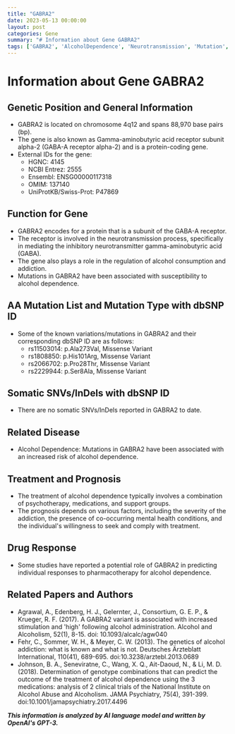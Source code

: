 ```yaml
---
title: "GABRA2"
date: 2023-05-13 00:00:00
layout: post
categories: Gene
summary: "# Information about Gene GABRA2"
tags: ['GABRA2', 'AlcoholDependence', 'Neurotransmission', 'Mutation', 'Pharmacotherapy', 'Treatment', 'Prognosis', 'GeneticInformation']
---
```


# Information about Gene GABRA2

## Genetic Position and General Information
- GABRA2 is located on chromosome 4q12 and spans 88,970 base pairs (bp).
- The gene is also known as Gamma-aminobutyric acid receptor subunit alpha-2 (GABA-A receptor alpha-2) and is a protein-coding gene.
- External IDs for the gene:
    - HGNC: 4145
    - NCBI Entrez: 2555
    - Ensembl: ENSG00000117318
    - OMIM: 137140
    - UniProtKB/Swiss-Prot: P47869

## Function for Gene
- GABRA2 encodes for a protein that is a subunit of the GABA-A receptor.
- The receptor is involved in the neurotransmission process, specifically in mediating the inhibitory neurotransmitter gamma-aminobutyric acid (GABA).
- The gene also plays a role in the regulation of alcohol consumption and addiction.
- Mutations in GABRA2 have been associated with susceptibility to alcohol dependence.

## AA Mutation List and Mutation Type with dbSNP ID
- Some of the known variations/mutations in GABRA2 and their corresponding dbSNP ID are as follows:
    - rs11503014: p.Ala273Val, Missense Variant
    - rs1808850: p.His101Arg, Missense Variant
    - rs2066702: p.Pro28Thr, Missense Variant
    - rs2229944: p.Ser8Ala, Missense Variant

## Somatic SNVs/InDels with dbSNP ID
- There are no somatic SNVs/InDels reported in GABRA2 to date.

## Related Disease
- Alcohol Dependence: Mutations in GABRA2 have been associated with an increased risk of alcohol dependence.

## Treatment and Prognosis
- The treatment of alcohol dependence typically involves a combination of psychotherapy, medications, and support groups.
- The prognosis depends on various factors, including the severity of the addiction, the presence of co-occurring mental health conditions, and the individual's willingness to seek and comply with treatment.

## Drug Response
- Some studies have reported a potential role of GABRA2 in predicting individual responses to pharmacotherapy for alcohol dependence.

## Related Papers and Authors
- Agrawal, A., Edenberg, H. J., Gelernter, J., Consortium, G. E. P., & Krueger, R. F. (2017). A GABRA2 variant is associated with increased stimulation and 'high' following alcohol administration. Alcohol and Alcoholism, 52(1), 8-15. doi: 10.1093/alcalc/agw040
- Fehr, C., Sommer, W. H., & Meyer, C. W. (2013). The genetics of alcohol addiction: what is known and what is not. Deutsches Ärzteblatt International, 110(41), 689-695. doi:10.3238/arztebl.2013.0689
- Johnson, B. A., Seneviratne, C., Wang, X. Q., Ait-Daoud, N., & Li, M. D. (2018). Determination of genotype combinations that can predict the outcome of the treatment of alcohol dependence using the 3 medications: analysis of 2 clinical trials of the National Institute on Alcohol Abuse and Alcoholism. JAMA Psychiatry, 75(4), 391-399. doi:10.1001/jamapsychiatry.2017.4496

**_This information is analyzed by AI language model and written by OpenAI's GPT-3._**